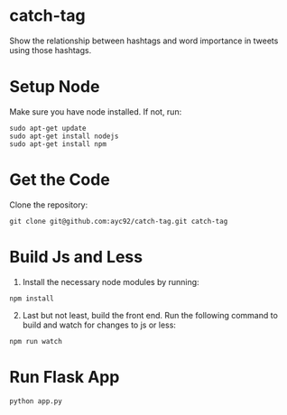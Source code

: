 # catch-tag
Show the relationship between hashtags and word importance in tweets using those hashtags.

Setup Node
==========
Make sure you have node installed. If not, run:
```
sudo apt-get update
sudo apt-get install nodejs
sudo apt-get install npm
```
Get the Code
============
Clone the repository:
```
git clone git@github.com:ayc92/catch-tag.git catch-tag
```

Build Js and Less
====================
1. Install the necessary node modules by running:
```
npm install
```
2. Last but not least, build the front end. Run the following command to build and watch for changes to js or less:
```
npm run watch
```

Run Flask App
==============
```python app.py```
